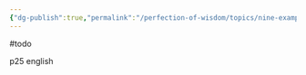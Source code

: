 ```yaml
---
{"dg-publish":true,"permalink":"/perfection-of-wisdom/topics/nine-examples-in-uttaratantra/"}
---
```


#todo 

p25 english